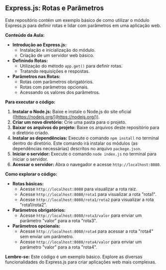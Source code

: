 ## Express.js: Rotas e Parâmetros

Este repositório contém um exemplo básico de como utilizar o módulo Express.js para definir rotas e lidar com parâmetros em uma aplicação web.

**Conteúdo da Aula:**

* **Introdução ao Express.js:**
    * Instalação e inicialização do módulo.
    * Criação de um servidor web básico.
* **Definindo Rotas:**
    * Utilização do método `app.get()` para definir rotas.
    * Tratando requisições e respostas.
* **Parâmetros nas Rotas:**
    * Rotas com parâmetros obrigatórios.
    * Rotas com parâmetros opcionais.
    * Acessando os valores dos parâmetros.

**Para executar o código:**

1. **Instalar o Node.js:** Baixe e instale o Node.js do site oficial ([https://nodejs.org/](https://nodejs.org/)).
2. **Criar um novo diretório:** Crie uma pasta para o projeto.
3. **Baixar os arquivos do projeto:** Baixe os arquivos deste repositório para o diretório criado.
4. **Instalar as dependências:** Execute o comando `npm install` no terminal dentro do diretório. Este comando irá instalar os módulos (as dependências necessárias) descritos no arquivo `packege.json`.
5. **Iniciar o servidor:** Execute o comando `node index.js` no terminal para iniciar o servidor.
6. **Acessar o servidor:** Abra o navegador e acesse `http://localhost:8080`.

**Como explorar o código:**

* **Rotas básicas:**
    * Acesse `http://localhost:8080` para visualizar a rota raiz.
    * Acesse `http://localhost:8080/rota1` para visualizar a rota "rota1".
    * Acesse `http://localhost:8080/rota1/rota2` para visualizar a rota "rota1/rota2".
* **Parâmetros obrigatórios:**
    * Acesse `http://localhost:8080/rota3/valor` para enviar um parâmetro "valor" para a rota "rota3".
* **Parâmetros opcionais:**
    * Acesse `http://localhost:8080/rota4` para acessar a rota "rota4" sem enviar um parâmetro.
    * Acesse `http://localhost:8080/rota4/valor` para enviar um parâmetro "valor" para a rota "rota4".

**Lembre-se:** Este código é um exemplo básico. Explore as diversas funcionalidades do Express.js para criar aplicações web mais complexas.